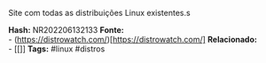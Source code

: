 Site com todas as distribuições Linux existentes.s

**Hash:** NR202206132133
**Fonte:**  
	- (https://distrowatch.com/)[https://distrowatch.com/]
**Relacionado:**  
	- [[]]
**Tags:**  #linux #distros
